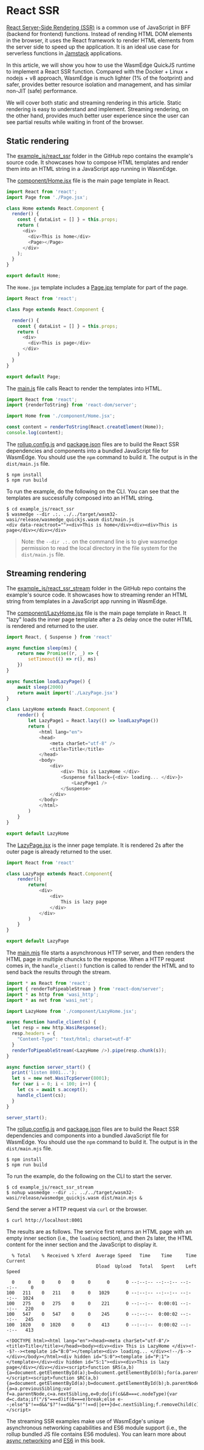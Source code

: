 # React SSR

[React Server-Side Rendering (SSR)](https://medium.com/jspoint/a-beginners-guide-to-react-server-side-rendering-ssr-bf3853841d55)
is a common use of JavaScript in BFF (backend for frontend) functions. 
Instead of rending HTML DOM elements in the browser, 
it uses the React framework
to render HTML elements from the server side to 
speed up the application. It is an ideal use case for serverless functions
in [Jamstack](https://jamstack.org/) applications.

In this article, we will show you how to use the WasmEdge QuickJS runtime
to implement a React SSR function. Compared with the Docker + Linux + nodejs + v8 approach, WasmEdge is much lighter (1% of the footprint) and safer,
provides better resource isolation and management,
and has similar non-JIT (safe) performance.

We will cover both static and streaming rendering in this article. Static rendering is easy to understand and implement. Streaming rendering, on the other hand, provides much better user experience since the user can see partial results while waiting in front of the browser.

## Static rendering

The [example_js/react_ssr](https://github.com/second-state/wasmedge-quickjs/tree/main/example_js/react_ssr) folder in the GitHub repo contains the example's source code. It showcases how to compose HTML templates and render them into an HTML string in a JavaScript app running in WasmEdge.

The [component/Home.jsx](https://github.com/second-state/wasmedge-quickjs/blob/main/example_js/react_ssr/component/Home.jsx)
file is the main page template in React.

```javascript
import React from 'react';
import Page from './Page.jsx';

class Home extends React.Component {
  render() {
    const { dataList = [] } = this.props;
    return (
      <div>
        <div>This is home</div>
        <Page></Page>
      </div>
    );
  }
}

export default Home;
```

The `Home.jpx` template includes a [Page.jpx](https://github.com/second-state/wasmedge-quickjs/blob/main/example_js/react_ssr/component/Page.jsx)
template for part of the page.

```javascript
import React from 'react';

class Page extends React.Component {

  render() {
    const { dataList = [] } = this.props;
    return (
      <div>
        <div>This is page</div>
      </div>
    )
  }
}

export default Page;
```

The [main.js](https://github.com/second-state/wasmedge-quickjs/blob/main/example_js/react_ssr/main.js)
file calls React to render the templates into HTML.

```javascript
import React from 'react';
import {renderToString} from 'react-dom/server';

import Home from './component/Home.jsx';

const content = renderToString(React.createElement(Home));
console.log(content);
```

The [rollup.config.js](https://github.com/second-state/wasmedge-quickjs/blob/main/example_js/react_ssr/rollup.config.js)
and [package.json](https://github.com/second-state/wasmedge-quickjs/blob/main/example_js/react_ssr/package.json)
files are to build the React SSR dependencies and components into a bundled JavaScript file
for WasmEdge. You should use the `npm` command to build it.
The output is in the `dist/main.js` file.

```
$ npm install
$ npm run build
```

To run the example, do the following on the CLI. You can see that the templates are successfully composed into an HTML string.

```
$ cd example_js/react_ssr
$ wasmedge --dir .:. ../../target/wasm32-wasi/release/wasmedge_quickjs.wasm dist/main.js
<div data-reactroot=""><div>This is home</div><div><div>This is page</div></div></div>
```

>  Note: the `--dir .:.` on the command line is to give wasmedge permission to read the local directory in the file system for the `dist/main.js` file.

## Streaming rendering

The [example_js/react_ssr_stream](https://github.com/second-state/wasmedge-quickjs/tree/main/example_js/react_ssr_stream) folder in the GitHub repo contains the example's source code. It showcases how to streaming render an HTML string from templates in a JavaScript app running in WasmEdge.

The [component/LazyHome.jsx](https://github.com/second-state/wasmedge-quickjs/blob/main/example_js/react_ssr_stream/component/LazyHome.jsx)
file is the main page template in React. It "lazy" loads the inner page template after a 2s delay once the outer HTML is rendered and returned to the user.

```javascript
import React, { Suspense } from 'react'

async function sleep(ms) {
    return new Promise((r, _) => {
        setTimeout(() => r(), ms)
    })
}

async function loadLazyPage() {
    await sleep(2000)
    return await import('./LazyPage.jsx')
}

class LazyHome extends React.Component {
    render() {
        let LazyPage1 = React.lazy(() => loadLazyPage())
        return (
            <html lang="en">
            <head>
                <meta charSet="utf-8" />
                <title>Title</title>
            </head>
            <body>
                <div>
                    <div> This is LazyHome </div>
                    <Suspense fallback={<div> loading... </div>}>
                        <LazyPage1 />
                    </Suspense>
                </div>
            </body>
            </html>
        )
    }
}

export default LazyHome
```

The [LazyPage.jsx](https://github.com/second-state/wasmedge-quickjs/blob/main/example_js/react_ssr_stream/component/LazyPage.jsx) is the inner page
template. It is rendered 2s after the outer page is already returned to the user.

```javascript
import React from 'react'

class LazyPage extends React.Component{
    render(){
        return(
            <div>
                <div>
                    This is lazy page
                </div>
            </div>
        )
    }
}

export default LazyPage
```

The [main.mjs](https://github.com/second-state/wasmedge-quickjs/blob/main/example_js/react_ssr_stream/main.mjs)
file starts a asynchronous HTTP server, and then renders the HTML page in multiple chuncks to the response. When a HTTP request comes in, the `handle_client()`
function is called to render the HTML and to send back the results through the stream.

```javascript
import * as React from 'react';
import { renderToPipeableStream } from 'react-dom/server';
import * as http from 'wasi_http';
import * as net from 'wasi_net';

import LazyHome from './component/LazyHome.jsx';

async function handle_client(s) {
  let resp = new http.WasiResponse();
  resp.headers = {
    "Content-Type": "text/html; charset=utf-8"
  }
  renderToPipeableStream(<LazyHome />).pipe(resp.chunk(s));
}

async function server_start() {
  print('listen 8001...');
  let s = new net.WasiTcpServer(8001);
  for (var i = 0; i < 100; i++) {
    let cs = await s.accept();
    handle_client(cs);
  }
}

server_start();
```

The [rollup.config.js](https://github.com/second-state/wasmedge-quickjs/blob/main/example_js/react_ssr_stream/rollup.config.js)
and [package.json](https://github.com/second-state/wasmedge-quickjs/blob/main/example_js/react_ssr_stream/package.json)
files are to build the React SSR dependencies and components into a bundled JavaScript file
for WasmEdge. You should use the `npm` command to build it.
The output is in the `dist/main.mjs` file.

```
$ npm install
$ npm run build
```

To run the example, do the following on the CLI to start the server.

```shell
$ cd example_js/react_ssr_stream
$ nohup wasmedge --dir .:. ../../target/wasm32-wasi/release/wasmedge_quickjs.wasm dist/main.mjs &
```

Send the server a HTTP request via `curl` or the browser.

```shell
$ curl http://localhost:8001
```

The results are as follows. The service first returns an HTML page with an empty inner section (i.e., the `loading` section), and then 2s later, the HTML content for the inner section and the JavaScript to display it.

```
  % Total    % Received % Xferd  Average Speed   Time    Time     Time  Current
                                 Dload  Upload   Total   Spent    Left  Speed

  0     0    0     0    0     0      0      0 --:--:-- --:--:-- --:--:--     0
100   211    0   211    0     0   1029      0 --:--:-- --:--:-- --:--:--  1024
100   275    0   275    0     0    221      0 --:--:--  0:00:01 --:--:--   220
100   547    0   547    0     0    245      0 --:--:--  0:00:02 --:--:--   245
100  1020    0  1020    0     0    413      0 --:--:--  0:00:02 --:--:--   413

<!DOCTYPE html><html lang="en"><head><meta charSet="utf-8"/><title>Title</title></head><body><div><div> This is LazyHome </div><!--$?--><template id="B:0"></template><div> loading... </div><!--/$--></div></body></html><div hidden id="S:0"><template id="P:1"></template></div><div hidden id="S:1"><div><div>This is lazy page</div></div></div><script>function $RS(a,b){a=document.getElementById(a);b=document.getElementById(b);for(a.parentNode.removeChild(a);a.firstChild;)b.parentNode.insertBefore(a.firstChild,b);b.parentNode.removeChild(b)};$RS("S:1","P:1")</script><script>function $RC(a,b){a=document.getElementById(a);b=document.getElementById(b);b.parentNode.removeChild(b);if(a){a=a.previousSibling;var f=a.parentNode,c=a.nextSibling,e=0;do{if(c&&8===c.nodeType){var d=c.data;if("/$"===d)if(0===e)break;else e--;else"$"!==d&&"$?"!==d&&"$!"!==d||e++}d=c.nextSibling;f.removeChild(c);c=d}while(c);for(;b.firstChild;)f.insertBefore(b.firstChild,c);a.data="$";a._reactRetry&&a._reactRetry()}};$RC("B:0","S:0")</script>
```

The streaming SSR examples make use of WasmEdge's unique asynchronous networking capabilities and ES6 module support (i.e., the rollup bundled JS file contains ES6 modules). You can learn more about [async networking](networking.md) and [ES6](es6.md) in this book.

